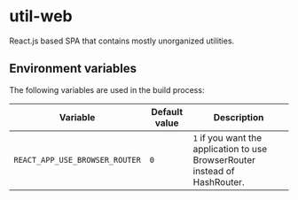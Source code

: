 # util-web

React.js based SPA that contains mostly unorganized utilities.

## Environment variables

The following variables are used in the build process:

| Variable                       | Default value | Description                                                                 |
| ------------------------------ | ------------- | --------------------------------------------------------------------------- |
| `REACT_APP_USE_BROWSER_ROUTER` | `0`           | `1` if you want the application to use BrowserRouter instead of HashRouter. |
